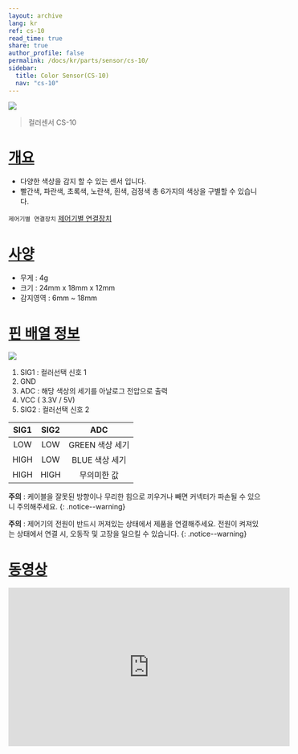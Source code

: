 ```yaml
---
layout: archive
lang: kr
ref: cs-10
read_time: true
share: true
author_profile: false
permalink: /docs/kr/parts/sensor/cs-10/
sidebar:
  title: Color Sensor(CS-10)
  nav: "cs-10"
---
```


![](/assets/images/parts/sensors/cs-10_product.png)

> 컬러센서 CS-10

# [개요](#개요)

- 다양한 색상을 감지 할 수 있는 센서 입니다.
- 빨간색, 파란색, 초록색, 노란색, 흰색, 검정색 총 6가지의 색상을 구별할 수 있습니다.

`제어기별 연결장치` [제어기별 연결장치]

# [사양](#사양)

- 무게 : 4g
- 크기 : 24mm x 18mm x 12mm
- 감지영역 : 6mm ~ 18mm

# [핀 배열 정보](#핀-배열-정보)

![](/assets/images/parts/sensors/cs-10_pinout.png)

1. SIG1 : 컬러선택 신호 1
2. GND
3. ADC : 해당 색상의 세기를 아날로그 전압으로 출력
4. VCC ( 3.3V / 5V)
5. SIG2 : 컬러선택 신호 2

|SIG1 |  SIG2 |  ADC|
|:---:|:---:|:---:|
|LOW  |  LOW  |  GREEN 색상 세기|
|HIGH |  LOW  |  BLUE 색상 세기|
|HIGH |  HIGH |  무의미한 값|

**주의** : 케이블을 잘못된 방향이나 무리한 힘으로 끼우거나 빼면 커넥터가 파손될 수 있으니 주의해주세요.
{: .notice--warning}

**주의** : 제어기의 전원이 반드시 꺼져있는 상태에서 제품을 연결해주세요. 전원이 켜져있는 상태에서 연결 시, 오동작 및 고장을 일으킬 수 있습니다.
{: .notice--warning}

# [동영상](#동영상)

<iframe width="560" height="315" src="https://www.youtube.com/embed/8XRVIbXkpzw" frameborder="0" allowfullscreen></iframe>

[제어기별 연결장치]: /docs/kr/parts/controller/controller_compatibility/
